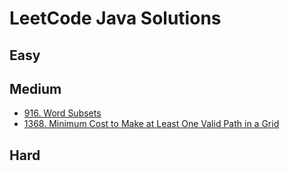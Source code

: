 # LeetCode Java Solutions

## Easy

## Medium
- [916. Word Subsets](src/main/java/medium/p916/wordsubsets/Solution.md)
- [1368. Minimum Cost to Make at Least One Valid Path in a Grid](src/main/java/hard/p1368/Solution.md)

## Hard
